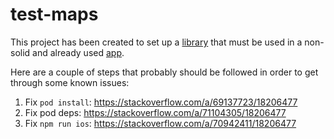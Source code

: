 # test-maps

This project has been created to set up a [library](https://github.com/Agontuk/react-native-geolocation-service) that must be used in a non-solid and already used [app](https://github.com/cloudx-labs/librologiaApp).

Here are a couple of steps that probably should be followed in order to get through some known issues:

1. Fix `pod install`: https://stackoverflow.com/a/69137723/18206477
2. Fix pod deps: https://stackoverflow.com/a/71104305/18206477
3. Fix `npm run ios`: https://stackoverflow.com/a/70942411/18206477
